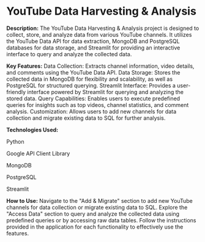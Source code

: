 # YouTube Data Harvesting & Analysis

**Description:**
The YouTube Data Harvesting & Analysis project is designed to collect, store, and analyze data from various YouTube channels. It utilizes the YouTube Data API for data extraction, MongoDB and PostgreSQL databases for data storage, and Streamlit for providing an interactive interface to query and analyze the collected data.

**Key Features:**
Data Collection: Extracts channel information, video details, and comments using the YouTube Data API.
Data Storage: Stores the collected data in MongoDB for flexibility and scalability, as well as PostgreSQL for structured querying.
Streamlit Interface: Provides a user-friendly interface powered by Streamlit for querying and analyzing the stored data.
Query Capabilities: Enables users to execute predefined queries for insights such as top videos, channel statistics, and comment analysis.
Customization: Allows users to add new channels for data collection and migrate existing data to SQL for further analysis.

**Technologies Used:**

Python

Google API Client Library

MongoDB

PostgreSQL

Streamlit

**How to Use:**
Navigate to the "Add & Migrate" section to add new YouTube channels for data collection or migrate existing data to SQL.
Explore the "Access Data" section to query and analyze the collected data using predefined queries or by accessing raw data tables.
Follow the instructions provided in the application for each functionality to effectively use the features.
